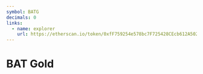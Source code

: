 ```yaml
---
symbol: BATG
decimals: 0
links:
  - name: explorer
    url: https://etherscan.io/token/0xfF759254e578bc7F725428CEcb612A502E604f42
---
```


# BAT Gold
